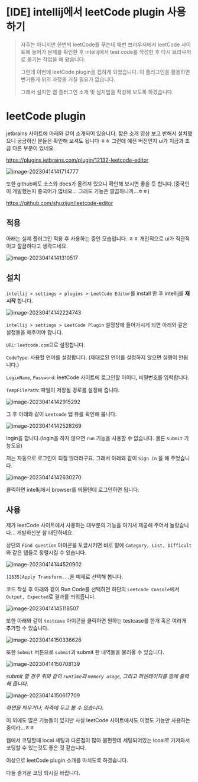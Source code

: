 # [IDE] intellij에서 leetCode plugin 사용하기

> 자주는 아니지만 한번씩 leetCode를 푸는데 매번 브라우저에서 leetCode 사이트에 들어가 문제를 확인한 후 intellij에서 test code를 작성한 후 다시 브라우저로 옮기는 작업을 해 왔습니다. 
>
> 그런데 이번에 leetCode plugin을 접하게 되었습니다. 이 플러그인을 활용하면 번거롭게 위의 과정을 거칠 필요가 없습니다.
>
> 그래서 설치한 겸 플러그인 소개 및 설치법을 작성해 보도록 하겠습니다.

# leetCode plugin

jetbrains 사이트에 아래와 같이 소개되어 있습니다. 짧은 소개 영상 보고 반해서 설치했으니 궁금하신 분들은 확인해 보셔도 됩니다 ㅎㅎ 그런데 예전 버전인지 ui가 지금과 조금 다른 부분이 있네요.

https://plugins.jetbrains.com/plugin/12132-leetcode-editor

![image-20230414141714777](https://raw.githubusercontent.com/KrGil/blog-contents-b/3dda3c995bb92c6cc475599a6bedebfbe09b7381/software/web-development/integrated-development-environment/intellij/plugins_leetcode.assets/image-20230414141714777.png)



또한 github에도 소스와 docs가 올려져 있으니 확인해 보시면 좋을 듯 합니다.(중국인이 개발했는지 중국어가 많네요... 그래도 기능은 깔끔하니까...ㅎㅎ) 

https://github.com/shuzijun/leetcode-editor

## 적용

아래는 실제 플러그인 적용 후 사용하는 중인 모습입니다. ㅎㅎ 개인적으로 ui가 직관적이고 깔끔하다고 생각드네요. 

![image-20230414141310517](https://raw.githubusercontent.com/KrGil/blog-contents-b/3dda3c995bb92c6cc475599a6bedebfbe09b7381/software/web-development/integrated-development-environment/intellij/plugins_leetcode.assets/image-20230414141310517.png)

## 설치

`intellij > settings > plugins > LeetCode Editor`를 install 한 후 intellij를 **재시작** 합니다.

![image-20230414142224743](https://raw.githubusercontent.com/KrGil/blog-contents-b/3dda3c995bb92c6cc475599a6bedebfbe09b7381/software/web-development/integrated-development-environment/intellij/plugins_leetcode.assets/image-20230414142224743.png)

`intellij > settings > LeetCode Plugin` 설정창에 들어가시게 되면 아래와 같은 설정들을 해주어야 합니다.

`URL`: `leetcode.com`으로 설정합니다.

`CodeType`: 사용할 언어를 설정합니다. (제대로된 언어를 설정하지 않으면 실행이 안됩니다.)

`LoginName`, `Password`: leetCode 사이트에 로그인할 아이디, 비밀번호를 입력합니다.

`TempFilePath`: 파일이 저장될 경로를 설정해 줍니다.



![image-20230414142915292](https://raw.githubusercontent.com/KrGil/blog-contents-b/3dda3c995bb92c6cc475599a6bedebfbe09b7381/software/web-development/integrated-development-environment/intellij/plugins_leetcode.assets/image-20230414142915292.png)



그 후 아래와 같이 `Leetcode` 탭 뷰를 확인해 봅니다.

![image-20230414142528269](https://raw.githubusercontent.com/KrGil/blog-contents-b/3dda3c995bb92c6cc475599a6bedebfbe09b7381/software/web-development/integrated-development-environment/intellij/plugins_leetcode.assets/image-20230414142528269.png)



login을 합니다.(login을 하지 않으면 `run` 기능을 사용할 수 없습니다. 물론 `submit` 기능도요)

저는 자동으로 로그인이 되질 않더라구요. 그래서 아래와 같이 `Sign in` 을 해 주었습니다.

![image-20230414142630270](https://raw.githubusercontent.com/KrGil/blog-contents-b/3dda3c995bb92c6cc475599a6bedebfbe09b7381/software/web-development/integrated-development-environment/intellij/plugins_leetcode.assets/image-20230414142630270.png)

클릭하면 intellij에서 browser를 띄울탠데 로그인하면 됩니다.



## 사용

제가 leetCode 사이트에서 사용하는 대부분의 기능을 여기서 제공해 주어서 놀랐습니다... 개발하신분 참 대단하네요.

상단의 `Find question` 아이콘을 토글시키면 바로 밑에 `Category, List, Difficult`와 같은 탭들로 정렬시킬 수 있습니다.

![image-20230414144520902](https://raw.githubusercontent.com/KrGil/blog-contents-b/3dda3c995bb92c6cc475599a6bedebfbe09b7381/software/web-development/integrated-development-environment/intellij/plugins_leetcode.assets/image-20230414144520902.png)

`[2635]Apply Transform...`을 예제로 선택해 봅니다.

코드 작성 후 아래와 같이 Run Code를 선택하면 하단의 `Leetcode Console`에서 `Output, Expected`로 결과를 띄워줍니다.

![image-20230414145118507](https://raw.githubusercontent.com/KrGil/blog-contents-b/3dda3c995bb92c6cc475599a6bedebfbe09b7381/software/web-development/integrated-development-environment/intellij/plugins_leetcode.assets/image-20230414145118507.png)

또한 아래와 같이 `testcase` 아이콘을 클릭하면 원하는 testcase를 한개 혹은 여러개 추가할 수 있습니다. 

![image-20230414150336626](https://raw.githubusercontent.com/KrGil/blog-contents-b/3dda3c995bb92c6cc475599a6bedebfbe09b7381/software/web-development/integrated-development-environment/intellij/plugins_leetcode.assets/image-20230414150336626.png)

또한 `Submit` 버튼으로 `submit`과 submit 한 내역들을 불러올 수 있습니다.

![image-20230414150708139](https://raw.githubusercontent.com/KrGil/blog-contents-b/3dda3c995bb92c6cc475599a6bedebfbe09b7381/software/web-development/integrated-development-environment/intellij/plugins_leetcode.assets/image-20230414150708139.png)

*submit 할 경우 위와 같이 `runtime`과 `memory usage`, 그리고 퍼센테이지를 함께 출력해 줍니다.* 

![image-20230414150617709](https://raw.githubusercontent.com/KrGil/blog-contents-b/3dda3c995bb92c6cc475599a6bedebfbe09b7381/software/web-development/integrated-development-environment/intellij/plugins_leetcode.assets/image-20230414150617709.png)

*화면을 띄우거나, 좌측에 두고 볼 수 있습니다.*



이 외에도 많은 기능들이 있지만 사실 leetCode 사이트에서도 이정도 기능만 사용하는 중이라...ㅎㅎ 

웹에서 코딩할때 local 세팅과 다른점이 많아 불편한데 세팅되어있는 lcoal로 가져와서 코딩할 수 있는것도 좋은 것 같습니다.



이상으로 leetCode plugin 소개를 마치도록 하겠습니다.

다들 즐거운 코딩 되시길 바랍니다.
